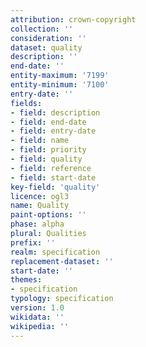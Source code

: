 ```yaml
---
attribution: crown-copyright
collection: ''
consideration: ''
dataset: quality
description: ''
end-date: ''
entity-maximum: '7199'
entity-minimum: '7100'
entry-date: ''
fields:
- field: description
- field: end-date
- field: entry-date
- field: name
- field: priority
- field: quality
- field: reference
- field: start-date
key-field: 'quality'
licence: ogl3
name: Quality
paint-options: ''
phase: alpha
plural: Qualities
prefix: ''
realm: specification
replacement-dataset: ''
start-date: ''
themes:
- specification
typology: specification
version: 1.0
wikidata: ''
wikipedia: ''
---
```

